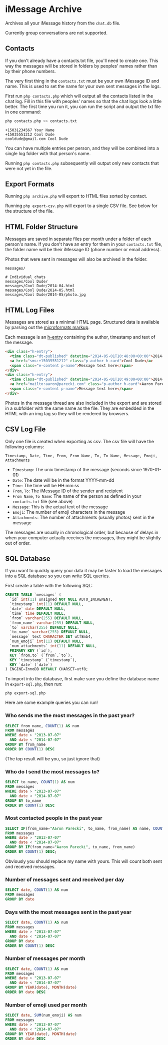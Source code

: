 iMessage Archive
================

Archives all your iMessage history from the `chat.db` file.

Currently group conversations are not supported.


Contacts
--------

If you don't already have a contacts.txt file, you'll need to create one. This way the messages will be stored in folders by peoples' names rather than by their phone numbers.

The very first thing in the `contacts.txt` must be your own iMessage ID and name. This is used to set the name for your own sent messages in the logs.

First run `php contacts.php` which will output all the contacts listed in the chat log.
Fill in this file with peoples' names so that the chat logs look a little better. 
The first time you run it, you can run the script and output the txt file in one command:

```bash
php contacts.php >> contacts.txt
```

```
+15031234567 Your Name
+15035551212 Cool Dude
cooldude@gmail.com Cool Dude
```

You can have multiple entries per person, and they will be combined into a single log folder with that person's name.

Running `php contacts.php` subsequently will output only new contacts that were not yet in the file.


Export Formats
--------------

Running `php archive.php` will export to HTML files sorted by contact.

Running `php export-csv.php` will export to a single CSV file. See below for the structure of the file.


HTML Folder Structure
---------------------

Messages are saved in separate files per month under a folder of each person's name. If you don't have an entry for them in your `contacts.txt` file, the folder name will be their iMessage ID (phone number or email address).

Photos that were sent in messages will also be archived in the folder.

```
messages/

# Individual chats
messages/Cool Dude/
messages/Cool Dude/2014-04.html
messages/Cool Dude/2014-05.html
messages/Cool Dude/2014-05/photo.jpg
```

HTML Log Files
--------------

Messages are stored as a minimal HTML page. Structured data is available by parsing out
the [microformats markup](http://microformats.org/wiki/microformats2).

Each message is an [h-entry](http://microformats.org/wiki/h-entry) containing the author, timestamp and text of the message.

```html
<div class="h-entry">
  <time class="dt-published" datetime="2014-05-01T10:48:00+00:00">2014-05-01 10:48:00</time> 
  <a href="sms:+15035551212" class="p-author h-card">Cool Dude</a>
  <span class="e-content p-name">Message text here</span>
</div>
<div class="h-entry">
  <time class="dt-published" datetime="2014-05-01T10:49:00+00:00">2014-05-01 10:49:00</time> 
  <a href="mailto:aaron@parecki.com" class="p-author h-card">Aaron Parecki</a> 
  <span class="e-content p-name">Message text here</span>
</div>
```

Photos in the message thread are also included in the export and are stored in a subfolder with the same name as the file. They are embedded in the HTML with an img tag so they will be rendered by browsers.


CSV Log File
------------

Only one file is created when exporting as csv. The csv file will have the following columns:

```
Timestamp, Date, Time, From, From Name, To, To Name, Message, Emoji, Attachments
```

* `Timestamp`: The unix timestamp of the message (seconds since 1970-01-01)
* `Date`: The date will be in the format YYYY-mm-dd
* `Time`: The time will be HH:mm:ss
* `From`, `To`: The iMessage ID of the sender and recipient
* `From Name`, `To Name`: The name of the person as defined in your `contacts.txt` file (see above)
* `Message`: This is the actual text of the message
* `Emoji`: The number of emoji characters in the message
* `Attachments`: The number of attachments (usually photos) sent in the message

The messages are usually in chronological order, but because of delays in when your computer actually receives the messages, they might be slightly out of order.


SQL Database
------------

If you want to quickly query your data it may be faster to load the messages into a SQL database so you can write SQL queries.

First create a table with the following SQL:

```sql
CREATE TABLE `messages` (
  `id` int(11) unsigned NOT NULL AUTO_INCREMENT,
  `timestamp` int(11) DEFAULT NULL,
  `date` date DEFAULT NULL,
  `time` time DEFAULT NULL,
  `from` varchar(255) DEFAULT NULL,
  `from_name` varchar(255) DEFAULT NULL,
  `to` varchar(255) DEFAULT NULL,
  `to_name` varchar(255) DEFAULT NULL,
  `message` text CHARACTER SET utf8mb4,
  `num_emoji` int(11) DEFAULT NULL,
  `num_attachments` int(11) DEFAULT NULL,
  PRIMARY KEY (`id`),
  KEY `from,to` (`from`,`to`),
  KEY `timestamp` (`timestamp`),
  KEY `date` (`date`)
) ENGINE=InnoDB DEFAULT CHARSET=utf8;
```

To import into the database, first make sure you define the database name in `export-sql.php`, then run:

```
php export-sql.php
```

Here are some example queries you can run!


### Who sends me the most messages in the past year?

```sql
SELECT from_name, COUNT(1) AS num
FROM messages
WHERE date > "2013-07-07"
  AND date < "2014-07-07"
GROUP BY from_name
ORDER BY COUNT(1) DESC
```

(The top result will be you, so just ignore that)

### Who do I send the most messages to?

```sql
SELECT to_name, COUNT(1) AS num
FROM messages
WHERE date > "2013-07-07"
  AND date < "2014-07-07"
GROUP BY to_name
ORDER BY COUNT(1) DESC
```

### Most contacted people in the past year

```sql
SELECT IF(from_name="Aaron Parecki", to_name, from_name) AS name, COUNT(1) AS num
FROM messages
WHERE date > "2013-07-07"
  AND date < "2014-07-07"
GROUP BY IF(from_name="Aaron Parecki", to_name, from_name)
ORDER BY COUNT(1) DESC;
```

Obviously you should replace my name with yours. This will count both sent and received messages.


### Number of messages sent and received per day

```sql
SELECT date, COUNT(1) AS num
FROM messages
GROUP BY date
```

### Days with the most messages sent in the past year

```sql
SELECT date, COUNT(1) AS num
FROM messages
WHERE date > "2013-07-07"
  AND date < "2014-07-07"
GROUP BY date
ORDER BY COUNT(1) DESC
```

### Number of messages per month

```sql
SELECT date, COUNT(1) AS num
FROM messages
WHERE date > "2013-07-07"
  AND date < "2014-07-07"
GROUP BY YEAR(date), MONTH(date)
ORDER BY date DESC
```

### Number of emoji used per month

```sql
SELECT date, SUM(num_emoji) AS num
FROM messages
WHERE date > "2013-07-07"
  AND date < "2014-07-07"
GROUP BY YEAR(date), MONTH(date)
ORDER BY date DESC
```


